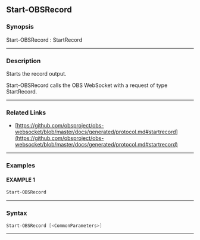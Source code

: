 Start-OBSRecord
---------------
### Synopsis
Start-OBSRecord : StartRecord

---
### Description

Starts the record output.


Start-OBSRecord calls the OBS WebSocket with a request of type StartRecord.

---
### Related Links
* [https://github.com/obsproject/obs-websocket/blob/master/docs/generated/protocol.md#startrecord](https://github.com/obsproject/obs-websocket/blob/master/docs/generated/protocol.md#startrecord)



---
### Examples
#### EXAMPLE 1
```PowerShell
Start-OBSRecord
```

---
### Syntax
```PowerShell
Start-OBSRecord [<CommonParameters>]
```
---

